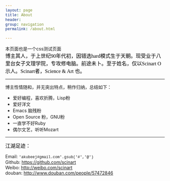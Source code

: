 ```yaml
---
layout: page
title: About
header: 
group: navigation
permalink: /about.html

---
```


<style type="text/css">

code {
  font-family: Monaco,Menlo,Consolas,"Courier New",monospace;
}

.intro {
  color: #000000;
  margin: 0;
  font-family: Palatino, Garamond, Simhei, Verdana, Tahoma;
  font-size: 16px;
  margin: 
}

</style>

<hidden>
本页面也是一个css测试页面
</hidden>

<p class="intro">
博主其人，于上世纪90年代初，因错选hard模式生于天朝。现受业于八里台女子文理学院，专攻修电脑。前途未卜。至于姓名，仅以Scinart O示人。Scinart者，Science & Art 也。
</p>
<hr />
博主性情随和，并无突出特点，稍作归纳，总结如下： 

* 爱好编程，喜欢折腾，Lisp粉
* 爱好洋文
* Emacs 脑残粉
* Open Source 粉，GNU粉
* 一直学不好Ruby
* 偶尔文艺，听听Mozart

<hr />
<p class="intro" style="margin: 0 0 10px;">
江湖足迹：
</p>

Email: ``'akubeej#gmail.com'.gsub('#','@')``  
Github: <https://github.com/scinart>  
Weibo: <http://weibo.com/scinart>  
douban: <http://www.douban.com/people/57472846>
